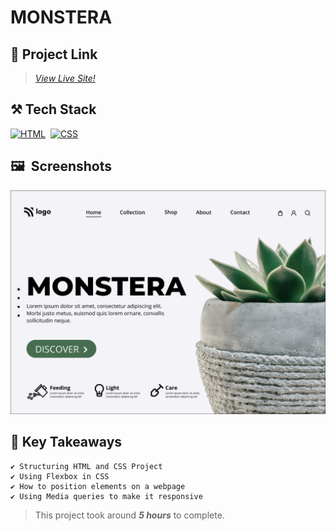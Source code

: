 # MONSTERA

## 🔗 Project Link

>_[View Live Site!](https://monstera-landing-site.netlify.app/ "MONSTERA")_

## ⚒️ Tech Stack

[![HTML](https://img.shields.io/badge/html5%20-%23E34F26.svg?&style=for-the-badge&logo=html5&logoColor=white)](https://github.com/Steevel)&nbsp;
[![CSS](https://img.shields.io/badge/css3%20-%231572B6.svg?&style=for-the-badge&logo=css3&logoColor=white)](https://github.com/Steevel)&nbsp;

## 🖼️&nbsp;&nbsp;Screenshots

![Screenshots](./photos/6.png)

## 📌 Key Takeaways

    ✔️ Structuring HTML and CSS Project
    ✔️ Using Flexbox in CSS 
    ✔️ How to position elements on a webpage
    ✔️ Using Media queries to make it responsive

> This project took around _**5 hours**_ to complete.
